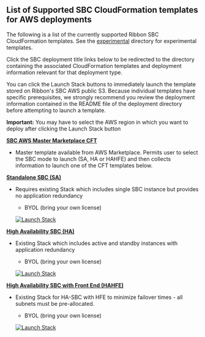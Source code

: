 ## List of Supported SBC CloudFormation templates for AWS deployments

The following is a list of the currently supported Ribbon SBC CloudFormation templates. See the [experimental](https://github.com/RibbonCommunications/sbc_aws_cloudformation/tree/master/experimental) directory for experimental templates. 

Click the SBC deployment title links below to be redirected to the directory containing the associated CloudFormation templates and deployment information relevant for that deployment type. 

You can click the Launch Stack buttons to immediately launch the template stored on Ribbon's SBC AWS public S3. Because individual templates have specific prerequisites, we strongly recommend you review the deployment information contained in the README file of the deployment directory before attempting to launch a template.

**Important:** You may have to select the AWS region in which you want to deploy after clicking the Launch Stack button 

[**SBC AWS Master Marketplace CFT**](https://github.com/RibbonCommunications/sbc_aws_cloudformation/tree/master/supported/marketplace/existing-stack/byol)
- Master template available from AWS Marketplace. Permits user to select the SBC mode to launch (SA, HA or HAHFE) and then collects information to launch one of the CFT templates below. 

[**Standalone SBC (SA)**](https://github.com/RibbonCommunications/sbc_aws_cloudformation/tree/master/supported/standalone/existing-stack/byol)
- Requires existing Stack which includes single SBC instance but provides no application redundancy 
   -	BYOL (bring your own license)
     
     [![Launch Stack](https://cdn.rawgit.com/buildkite/cloudformation-launch-stack-button-svg/master/launch-stack.svg)](https://console.aws.amazon.com/cloudformation/home#/stacks/new?stackName=buildkite&templateURL=https://s3.amazonaws.com/rbbn-sbc-cft/SA.template)
 
[**High Availability SBC (HA)**](https://github.com/RibbonCommunications/sbc_aws_cloudformation/tree/master/supported/highavailability/existing-stack/byol)
- Existing Stack which includes active and standby instances with application redundancy 
   - BYOL (bring your own license)
   
   [![Launch Stack](https://cdn.rawgit.com/buildkite/cloudformation-launch-stack-button-svg/master/launch-stack.svg)](https://console.aws.amazon.com/cloudformation/home#/stacks/new?stackName=buildkite&templateURL=https://s3.amazonaws.com/rbbn-sbc-cft/HA.template)
 
[**High Availability SBC with Front End (HAHFE)**](https://github.com/RibbonCommunications/sbc_aws_cloudformation/tree/master/supported/highavailabilityhfe/existing-stack/byol/HFEmanualSubnet.md)
- Existing Stack for HA-SBC with HFE to minimize failover times - all subnets must be pre-allocated.
   -	BYOL (bring your own license)
   
   [![Launch Stack](https://cdn.rawgit.com/buildkite/cloudformation-launch-stack-button-svg/master/launch-stack.svg)](https://console.aws.amazon.com/cloudformation/home#/stacks/new?stackName=buildkite&templateURL=https://s3.amazonaws.com/rbbn-sbc-cft/HAHFE.template)
   
 
 

